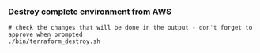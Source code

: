 ### Destroy complete environment from AWS

```
# check the changes that will be done in the output - don't forget to approve when prompted
./bin/terraform_destroy.sh
```
